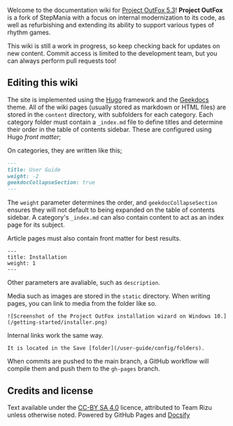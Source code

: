 Welcome to the documentation wiki for [Project OutFox 5.3](https://projectmoon.dance)! **Project OutFox** is a fork of StepMania with a focus on internal modernization to its code, as well as refurbishing and extending its ability to support various types of rhythm games.

This wiki is still a work in progress, so keep checking back for updates on new content. Commit access is limited to the development team, but you can always perform pull requests too!

## Editing this wiki

The site is implemented using the [Hugo](https://gohugo.io/) framework and the [Geekdocs](https://geekdocs.de/) theme. All of the wiki pages (usually stored as markdown or HTML files) are stored in the ``content`` directory, with subfolders for each category. Each category folder must contain a ``_index.md`` file to define titles and determine their order in the table of contents sidebar. These are configured using Hugo _front matter_;

On categories, they are written like this;

```md
---
title: User Guide
weight: -2
geekdocCollapseSection: true
---
```

The ``weight`` parameter determines the order, and ``geekdocCollapseSection`` ensures they will not default to being expanded on the table of contents sidebar. A category's ``_index.md`` can also contain content to act as an index page for its subject.

Article pages must also contain front matter for best results.

```
---
title: Installation
weight: 1
---
```

Other parameters are avaliable, such as ``description``.

Media such as images are stored in the ``static`` directory. When writing pages, you can link to media from the folder like so.

```
![Screenshot of the Project OutFox installation wizard on Windows 10.](/getting-started/installer.png)
```

Internal links work the same way.

```
It is located in the Save [folder](/user-guide/config/folders).
```

When commits are pushed to the main branch, a GitHub workflow will compile them and push them to the ``gh-pages`` branch.
 
## Credits and license
Text available under the <a href="http://creativecommons.org/licenses/by-sa/4.0/" rel="license">CC-BY SA 4.0</a> licence, attributed to Team Rizu unless otherwise noted. Powered by GitHub Pages and <a href="https://docsify.js.org/#/">Docsify</a>
